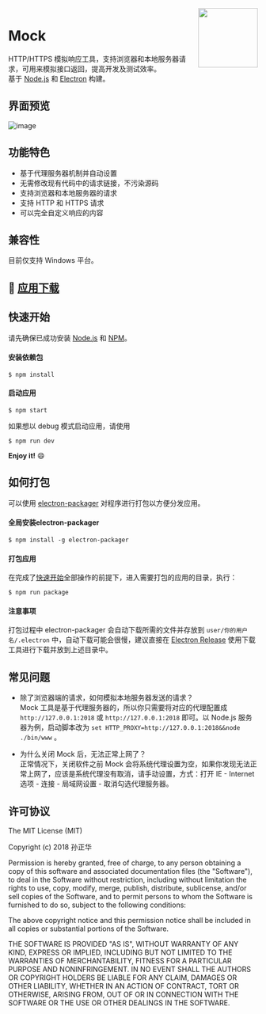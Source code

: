 <img src="https://github.com/eshengsky/Mock/blob/master/static/image/mock.png" height="120" align="right">

# Mock

HTTP/HTTPS 模拟响应工具，支持浏览器和本地服务器请求，可用来模拟接口返回，提高开发及测试效率。  
基于 [Node.js](https://nodejs.org) 和 [Electron](http://electron.atom.io/) 构建。

## 界面预览
![image](https://github.com/eshengsky/HostsDock/blob/master/static/image/preview.png)

## 功能特色
* 基于代理服务器机制并自动设置
* 无需修改现有代码中的请求链接，不污染源码
* 支持浏览器和本地服务器的请求
* 支持 HTTP 和 HTTPS 请求
* 可以完全自定义响应的内容

## 兼容性
目前仅支持 Windows 平台。

## :gift: [应用下载](https://github.com/eshengsky/Mock/releases)

## 快速开始
请先确保已成功安装 [Node.js](https://nodejs.org/en/download/) 和 [NPM](https://www.npmjs.com/)。  
#### 安装依赖包
```shell
$ npm install
```
#### 启动应用
```shell
$ npm start
```
如果想以 debug 模式启动应用，请使用
```shell
$ npm run dev
```
**Enjoy it!** :smile:

## 如何打包
可以使用 [electron-packager](https://github.com/electron-userland/electron-packager) 对程序进行打包以方便分发应用。
#### 全局安装electron-packager
```shell
$ npm install -g electron-packager
```
#### 打包应用
在完成了[快速开始](#快速开始)全部操作的前提下，进入需要打包的应用的目录，执行：
```shell
$ npm run package
```

#### 注意事项
打包过程中 electron-packager 会自动下载所需的文件并存放到 `user/你的用户名/.electron` 中，自动下载可能会很慢，建议直接在 [Electron Release](https://github.com/electron/electron/releases) 使用下载工具进行下载并放到上述目录中。

## 常见问题
* 除了浏览器端的请求，如何模拟本地服务器发送的请求？  
Mock 工具是基于代理服务器的，所以你只需要将对应的代理配置成 `http://127.0.0.1:2018` 或 `http://127.0.0.1:2018` 即可。以 Node.js 服务器为例，启动脚本改为 `set HTTP_PROXY=http://127.0.0.1:2018&&node ./bin/www` 。

* 为什么关闭 Mock 后，无法正常上网了？  
正常情况下，关闭软件之前 Mock 会将系统代理设置为空，如果你发现无法正常上网了，应该是系统代理没有取消，请手动设置，方式：打开 IE - Internet 选项 - 连接 - 局域网设置 - 取消勾选代理服务器。

## 许可协议
The MIT License (MIT)

Copyright (c) 2018 孙正华

Permission is hereby granted, free of charge, to any person obtaining a copy of this software and associated documentation files (the "Software"), to deal in the Software without restriction, including without limitation the rights to use, copy, modify, merge, publish, distribute, sublicense, and/or sell copies of the Software, and to permit persons to whom the Software is furnished to do so, subject to the following conditions:

The above copyright notice and this permission notice shall be included in all copies or substantial portions of the Software.

THE SOFTWARE IS PROVIDED "AS IS", WITHOUT WARRANTY OF ANY KIND, EXPRESS OR IMPLIED, INCLUDING BUT NOT LIMITED TO THE WARRANTIES OF MERCHANTABILITY, FITNESS FOR A PARTICULAR PURPOSE AND NONINFRINGEMENT. IN NO EVENT SHALL THE AUTHORS OR COPYRIGHT HOLDERS BE LIABLE FOR ANY CLAIM, DAMAGES OR OTHER LIABILITY, WHETHER IN AN ACTION OF CONTRACT, TORT OR OTHERWISE, ARISING FROM, OUT OF OR IN CONNECTION WITH THE SOFTWARE OR THE USE OR OTHER DEALINGS IN THE SOFTWARE.